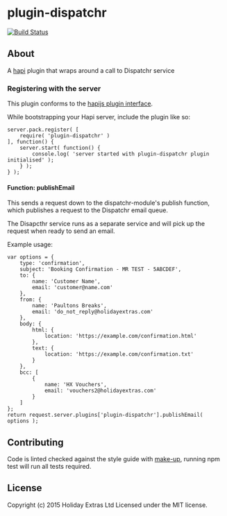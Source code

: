 # plugin-dispatchr

[![Build Status](https://api.shippable.com/projects/55f495c61895ca447414ddec/badge?branchName=master)](https://app.shippable.com/projects/55f495c61895ca447414ddec/builds/latest)

## About

A [hapi](http://hapijs.com/) plugin that wraps around a call to Dispatchr service


### Registering with the server

This plugin conforms to the [hapijs plugin interface](http://hapijs.com/api#plugin-interface).

While bootstrapping your Hapi server, include the plugin like so:

```
server.pack.register( [
	require( 'plugin-dispatchr' )
], function() {
	server.start( function() {
		console.log( 'server started with plugin-dispatchr plugin initialised' );
	} );
} );
```

#### Function: publishEmail

This sends a request down to the dispatchr-module's publish function, which publishes a request to the Dispatchr email queue. 

The Disapcthr service runs as a separate service and will pick up the request when ready to send an email.

Example usage:

```
var options = {
	type: 'confirmation',
	subject: 'Booking Confirmation - MR TEST - 5ABCDEF',
	to: {
		name: 'Customer Name',
		email: 'customer@name.com'
	},
	from: {
		name: 'Paultons Breaks',
		email: 'do_not_reply@holidayextras.com'
	},
	body: {
		html: {
			location: 'https://example.com/confirmation.html'
		},
		text: {
			location: 'https://example.com/confirmation.txt'
		}
	},
	bcc: [
		{
			name: 'HX Vouchers',
			email: 'vouchers2@holidayextras.com'
		}
	]
};
return request.server.plugins['plugin-dispatchr'].publishEmail( options );

```

## Contributing

Code is linted checked against the style guide with [make-up](https://github.com/holidayextras/make-up), running npm test will run all tests required.

## License
Copyright (c) 2015 Holiday Extras Ltd
Licensed under the MIT license.